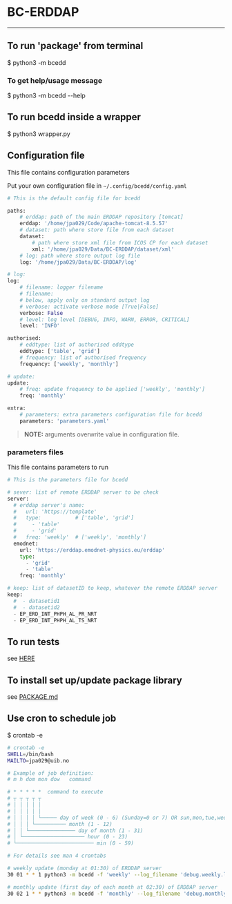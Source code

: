 # BC-ERDDAP

---
## To run 'package' from terminal
$ python3 -m bcedd

### To get help/usage message
$ python3 -m bcedd --help

## To run bcedd inside a wrapper
$ python3 wrapper.py

## Configuration file
This file contains configuration parameters

Put your own configuration file in `~/.config/bcedd/config.yaml`

```python
# This is the default config file for bcedd

paths:
    # erddap: path of the main ERDDAP repository [tomcat]
    erddap: '/home/jpa029/Code/apache-tomcat-8.5.57'
    # dataset: path where store file from each dataset
    dataset:
        # path where store xml file from ICOS CP for each dataset
        xml: '/home/jpa029/Data/BC-ERDDAP/dataset/xml'
    # log: path where store output log file
    log: '/home/jpa029/Data/BC-ERDDAP/log'

# log:
log:
    # filename: logger filename
    # filename:
    # below, apply only on standard output log
    # verbose: activate verbose mode [True|False]
    verbose: False
    # level: log level [DEBUG, INFO, WARN, ERROR, CRITICAL]
    level: 'INFO'

authorised:
    # eddtype: list of authorised eddtype
    eddtype: ['table', 'grid']
    # frequency: list of authorised frequency
    frequency: ['weekly', 'monthly']

# update:
update:
    # freq: update frequency to be applied ['weekly', 'monthly']
    freq: 'monthly'

extra:
    # parameters: extra parameters configuration file for bcedd
    parameters: 'parameters.yaml'
```

> **NOTE:** arguments overwrite value in configuration file.

### parameters files
This file contains parameters to run

```python
# This is the parameters file for bcedd

# sever: list of remote ERDDAP server to be check
server:
  # erddap server's name:
  #   url: 'https://template'
  #   type:           # ['table', 'grid']
  #     - 'table'
  #     - 'grid'
  #   freq: 'weekly'  # ['weekly', 'monthly']
  emodnet:
    url: 'https://erddap.emodnet-physics.eu/erddap'
    type:
      - 'grid'
      - 'table'
    freq: 'monthly'

# keep: list of datasetID to keep, whatever the remote ERDDAP server
keep:
  #  - datasetid1
  #  - datasetid2
  - EP_ERD_INT_PHPH_AL_PR_NRT
  - EP_ERD_INT_PHPH_AL_TS_NRT
```

## To run tests
see [HERE](tests/README.md)

## To install set up/update package library
see [PACKAGE.md](PACKAGE.md)

## Use cron to schedule job
$ crontab -e  
```bash
# crontab -e
SHELL=/bin/bash
MAILTO=jpa029@uib.no

# Example of job definition:
# m h dom mon dow   command

# * * * * *  command to execute
# ┬ ┬ ┬ ┬ ┬
# │ │ │ │ │
# │ │ │ │ │
# │ │ │ │ └───── day of week (0 - 6) (Sunday=0 or 7) OR sun,mon,tue,wed,thu,fri,sat
# │ │ │ └────────── month (1 - 12)
# │ │ └─────────────── day of month (1 - 31)
# │ └──────────────────── hour (0 - 23)
# └───────────────────────── min (0 - 59)

# For details see man 4 crontabs

# weekly update (monday at 01:30) of ERDDAP server
30 01 * * 1 python3 -m bcedd -f 'weekly' --log_filename 'debug.weekly.log'

# monthly update (first day of each month at 02:30) of ERDDAP server
30 02 1 * * python3 -m bcedd -f 'monthly' --log_filename 'debug.monthly.log'
```
